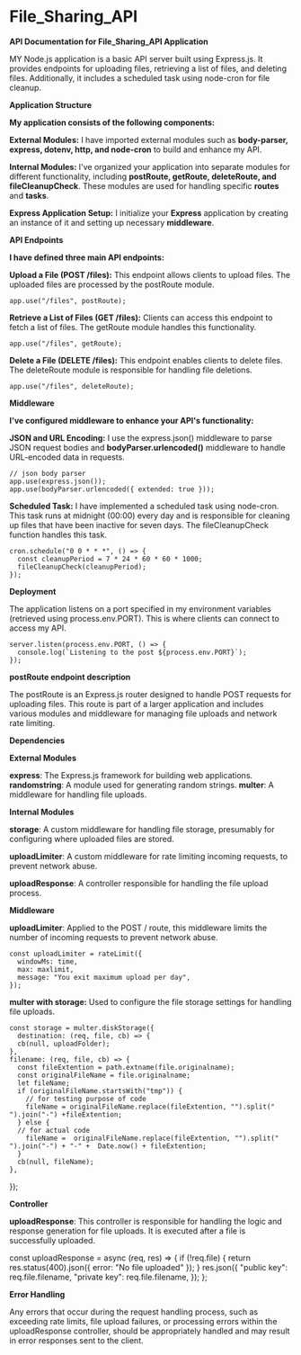 # File_Sharing_API


********API Documentation for File_Sharing_API Application********


MY Node.js application is a basic API server built using Express.js. It provides endpoints for uploading files, retrieving a list of files, and deleting files. Additionally, it includes a scheduled task using node-cron for file cleanup.

******Application Structure******

**My application consists of the following components:**

****External Modules:**** I have imported external modules such as **body-parser, express, dotenv, http, and node-cron** to build and enhance my API.

****Internal Modules:**** I've organized your application into separate modules for different functionality, including **postRoute, getRoute, deleteRoute, and fileCleanupCheck**. These modules are used for handling specific **routes** and **tasks**.

****Express Application Setup:**** I initialize your **Express** application by creating an instance of it and setting up necessary **middleware**.

******API Endpoints******

**I have defined three main API endpoints:**

****Upload a File (POST /files):**** This endpoint allows clients to upload files. The uploaded files are processed by the postRoute module.

    app.use("/files", postRoute);

****Retrieve a List of Files (GET /files):**** Clients can access this endpoint to fetch a list of files. The getRoute module handles this functionality.

    app.use("/files", getRoute);

****Delete a File (DELETE /files):**** This endpoint enables clients to delete files. The deleteRoute module is responsible for handling file deletions.

    app.use("/files", deleteRoute);

******Middleware******

**I've configured middleware to enhance your API's functionality:**

****JSON and URL Encoding:**** I use the express.json() middleware to parse JSON request bodies and **bodyParser.urlencoded()** middleware to handle URL-encoded data in requests.

    // json body parser
    app.use(express.json());
    app.use(bodyParser.urlencoded({ extended: true }));

****Scheduled Task:**** I have implemented a scheduled task using node-cron. This task runs at midnight (00:00) every day and is responsible for cleaning up files that have been inactive for seven days. The fileCleanupCheck function handles this task.

    cron.schedule("0 0 * * *", () => {
      const cleanupPeriod = 7 * 24 * 60 * 60 * 1000; 
      fileCleanupCheck(cleanupPeriod);
    });

******Deployment******

The application listens on a port specified in my environment variables (retrieved using process.env.PORT). This is where clients can connect to access my API.

    server.listen(process.env.PORT, () => {
      console.log(`Listening to the post ${process.env.PORT}`);
    });


**postRoute endpoint description**

The postRoute is an Express.js router designed to handle POST requests for uploading files. This route is part of a larger application and includes various modules and middleware for managing file uploads and network rate limiting.

**Dependencies**

**External Modules**

**express**: The Express.js framework for building web applications.
**randomstring**: A module used for generating random strings.
**multer**: A middleware for handling file uploads.

**Internal Modules**

**storage**: A custom middleware for handling file storage, presumably for configuring where uploaded files are stored.

**uploadLimiter**: A custom middleware for rate limiting incoming requests, to prevent network abuse.

**uploadResponse**: A controller responsible for handling the file upload process.


**Middleware**

**uploadLimiter**: Applied to the POST / route, this middleware limits the number of incoming requests to prevent network abuse.

    const uploadLimiter = rateLimit({
      windowMs: time,
      max: maxlimit,
      message: "You exit maximum upload per day",
    });

**multer with storage:** Used to configure the file storage settings for handling file uploads.

    const storage = multer.diskStorage({
      destination: (req, file, cb) => {
      cb(null, uploadFolder);
    },
    filename: (req, file, cb) => {
      const fileExtention = path.extname(file.originalname);
      const originalFileName = file.originalname;
      let fileName;
      if (originalFileName.startsWith("tmp")) {
        // for testing purpose of code
        fileName = originalFileName.replace(fileExtention, "").split(" ").join("-") +fileExtention;
      } else {
      // for actual code
        fileName =  originalFileName.replace(fileExtention, "").split(" ").join("-") + "-" +  Date.now() + fileExtention;
      }
      cb(null, fileName);
    },
  });


**Controller**

**uploadResponse**: This controller is responsible for handling the logic and response generation for file uploads. It is executed after a file is successfully uploaded.

  const uploadResponse = async (req, res) => {
    if (!req.file) {
       return res.status(400).json({ error: "No file uploaded" });
    }
    res.json({
      "public key": req.file.filename,
      "private key": req.file.filename,
    });
  };

**Error Handling**

Any errors that occur during the request handling process, such as exceeding rate limits, file upload failures, or processing errors within the uploadResponse controller, should be appropriately handled and may result in error responses sent to the client.


